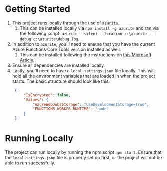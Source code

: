 # Getting Started

1. This project runs locally through the use of `azurite`. 
   1. This can be installed locally via `npm install -g azurite` and ran via the following script:
      `azurite --silent --location c:\azurite --debug c:\azurite\debug.log`.
2. In addition to `azurite`, you'll need to ensure that you have the current Azure Functions Core Tools version installed as well.
   1. This can be installed following the instructions on [this Microsoft Article](https://learn.microsoft.com/en-us/azure/azure-functions/create-first-function-cli-node?tabs=windows%2Cazure-cli%2Cbrowser&pivots=nodejs-model-v4#install-the-azure-functions-core-tools).
3. Ensure all dependencies are installed locally.
4. Lastly, you'll need to have a `local.settings.json` file locally. This will hold all the environment variables that are loaded in when the project starts. The basic structure should look like this:
   ```JSON
    {
        "IsEncrypted": false,
        "Values": {
            "AzureWebJobsStorage": "UseDevelopmentStorage=true",
            "FUNCTIONS_WORKER_RUNTIME": "node"
        }
    }
   ```
   
# Running Locally

The project can run locally by running the npm script `npm start`. Ensure that the `local.settings.json` file is properly set up first, or the project will not be able to run successfully.
